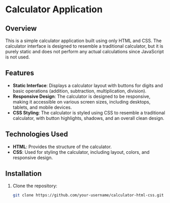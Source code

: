 # Calculator Application

## Overview

This is a simple calculator application built using only HTML and CSS. The calculator interface is designed to resemble a traditional calculator, but it is purely static and does not perform any actual calculations since JavaScript is not used.

## Features

- **Static Interface**: Displays a calculator layout with buttons for digits and basic operations (addition, subtraction, multiplication, division).
- **Responsive Design**: The calculator is designed to be responsive, making it accessible on various screen sizes, including desktops, tablets, and mobile devices.
- **CSS Styling**: The calculator is styled using CSS to resemble a traditional calculator, with button highlights, shadows, and an overall clean design.

## Technologies Used

- **HTML**: Provides the structure of the calculator.
- **CSS**: Used for styling the calculator, including layout, colors, and responsive design.

## Installation

1. Clone the repository:

   ```bash
   git clone https://github.com/your-username/calculator-html-css.git
